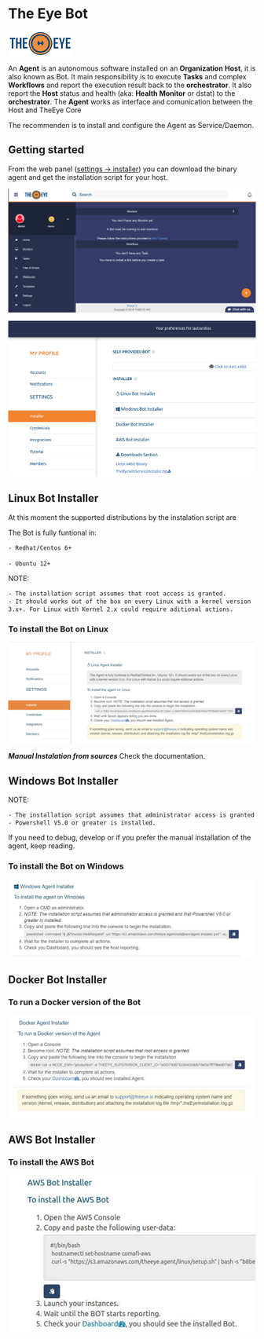 # The Eye Bot

[![theeye.io](../../images/logo-theeye-theOeye-logo2.png)](https://theeye.io/en/index.html)

An **Agent** is an autonomous software installed on an **Organization** **Host**, it is also known as Bot.
It main responsibility is to execute **Tasks** and complex **Workflows** and report the execution result back to the **orchestrator**.
It also report the **Host** status and health \(aka: **Health Monitor** or dstat\) to the **orchestrator**.
The **Agent** works as interface and comunication between the Host and TheEye Core

The recommenden is to install and configure the Agent as Service/Daemon.

## Getting started

From the web panel ([settings -> installer](https://app.theeye.io/dashboard#installer)) you can download the binary agent and get the installation script for your host.

![settings](../../images/Settings.jpg)


![full list for install](../../images/TheEye-Agent-Full-list.jpg)


## Linux Bot Installer

At this moment the supported distributions by the instalation script are

The Bot is fully funtional in:

    - Redhat/Centos 6+

    - Ubuntu 12+


NOTE: 

    - The installation script assumes that root access is granted.
    - It should works out of the box on every Linux with a kernel version 3.x+. For Linux with Kernel 2.x could require aditional actions.


### To install the Bot on Linux

![linux install](../../images/TheEye-Agent-Linux-Install.jpg)

***Manual Instalation from sources***
Check the documentation.

## Windows Bot Installer

NOTE: 

    - The installation script assumes that administrator access is granted
    - Powershell V5.0 or greater is installed.

If you need to debug, develop or if you prefer the manual installation of the agent, keep reading.

### To install the Bot on Windows

![windows install](../../images/TheEye-Agent-Windows-Install.jpg)

## Docker Bot Installer

### To run a Docker version of the Bot

![docker install](../../images/TheEye-Agent-Docker-Install.jpg)

## AWS Bot Installer

### To install the AWS Bot

![AWS install](../../images/TheEye-Agent-AWS-Install.jpg)
